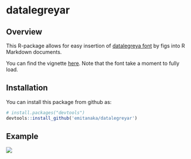 
datalegreyar
============

Overview
--------

This R-package allows for easy insertion of [datalegreya font](http://figs-lab.com/datalegreya) by figs into R Markdown documents.

You can find the vignette [here](https://datalegreyar.netlify.com/). Note that the font take a moment to fully load.

Installation
------------

You can install this package from github as:

``` r
# install.packages("devtools")
devtools::install_github('emitanaka/datalegreyar')
```

Example
-------

![](datalegreya)
